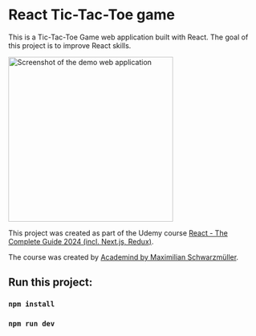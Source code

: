 # React Tic-Tac-Toe game

This is a Tic-Tac-Toe Game web application built with React. The goal of this project is to improve React skills.

<img width="328" alt="Screenshot of the demo web application" src="https://github.com/Alozi/Tic-tac-toe-game-2/src/assets/screencapture.png">

This project was created as part of the Udemy course [React - The Complete Guide 2024 (incl. Next.js, Redux)](https://www.udemy.com/course/react-the-complete-guide-incl-redux/).

The course was created by [Academind by Maximilian Schwarzmüller](https://www.udemy.com/user/academind/).

## Run this project:

### `npm install`

### `npm run dev`